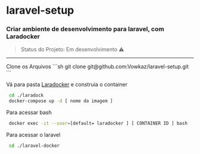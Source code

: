 # laravel-setup
### Criar ambiente de desenvolvimento para laravel, com Laradocker
> Status do Projeto: Em desenvolvimento :warning:
<hr>
 Clone os Arquivos
```sh
 git clone git@github.com:Vowkaz/laravel-setup.git
```
 
Vá para pasta [Laradocker](https://laradock.io) e construia o container
```sh
 cd ./laradock
 docker-compose up -d [ nome da imagem ]
```

Para acessar bash 
```sh
 docker exec -it --user=[default= laradocker ] [ CONTAINER ID ] bash
```

Para acessar o laravel 
```sh
 cd ./laravel-docker
```
